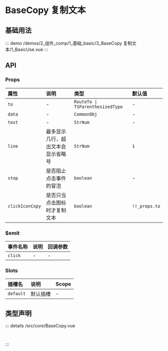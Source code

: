 # BaseCopy 复制文本


## 基础用法



::: demo 
/demos/2_组件_comp/1_基础_basic/3_BaseCopy 复制文本/1_BasicUse.vue
:::



## API 
### Props

|属性|说明|类型|默认值|
|:---|:---|:---|:---|
|`to`|-|`RouteTo \| TSParenthesizedType`|-|
|`data`|-|`CommonObj`|-|
|`text`|-|`StrNum`|-|
|`line`|最多显示几行，超出文本会显示省略号|`StrNum`|`1`|
|`stop`|是否阻止点击事件的冒泡|`boolean`|-|
|`clickIconCopy`|是否只当点击图标时才复制文本|`boolean`|`!!_props.to`|

### $emit

|事件名称|说明|回调参数|
|:---|:---|:---|
|`click`|-|-|

### Slots

|插槽名|说明|Scope|
|:---|:---|:---|
|`default`|默认插槽|-|



## 类型声明
::: details
/src/core/BaseCopy.vue

``` ts



```

:::  


